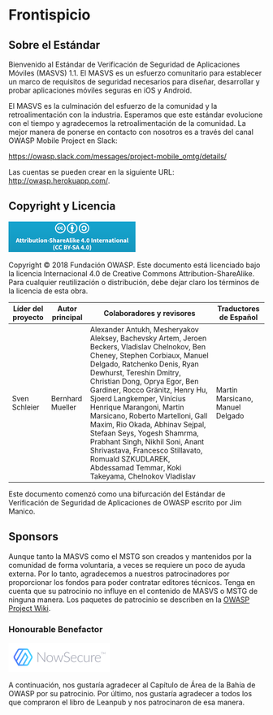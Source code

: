 # Frontispicio

## Sobre el Estándar

Bienvenido al Estándar de Verificación de Seguridad de Aplicaciones Móviles (MASVS) 1.1. El MASVS es un esfuerzo comunitario para establecer un marco de requisitos de seguridad necesarios para diseñar, desarrollar y probar aplicaciones móviles seguras en iOS y Android.

El MASVS es la culminación del esfuerzo de la comunidad y la retroalimentación con la industria. Esperamos que este estándar evolucione con el tiempo y agradecemos la retroalimentación de la comunidad. La mejor manera de ponerse en contacto con nosotros es a través del canal OWASP Mobile Project en Slack:

https://owasp.slack.com/messages/project-mobile_omtg/details/

Las cuentas se pueden crear en la siguiente URL: http://owasp.herokuapp.com/.

## Copyright y Licencia

![license](images/CC-license.png)

Copyright © 2018 Fundación OWASP. Este documento está licenciado bajo la licencia Internacional 4.0 de Creative Commons Attribution-ShareAlike. Para cualquier reutilización o distribución, debe dejar claro los términos de la licencia de esta obra.

| Líder del proyecto | Autor principal | Colaboradores y revisores | Traductores de Español |
| --- | --- | --- | --- |
| Sven Schleier | Bernhard Mueller | Alexander Antukh, Mesheryakov Aleksey, Bachevsky Artem, Jeroen Beckers, Vladislav Chelnokov, Ben Cheney, Stephen Corbiaux, Manuel Delgado, Ratchenko Denis, Ryan Dewhurst, Tereshin Dmitry, Christian Dong, Oprya Egor, Ben Gardiner, Rocco Gränitz, Henry Hu, Sjoerd Langkemper, Vinícius Henrique Marangoni, Martin Marsicano, Roberto Martelloni, Gall Maxim, Rio Okada, Abhinav Sejpal, Stefaan Seys, Yogesh Shamrma, Prabhant Singh, Nikhil Soni, Anant Shrivastava, Francesco Stillavato, Romuald SZKUDLAREK, Abdessamad Temmar, Koki Takeyama, Chelnokov Vladislav |  Martín Marsicano, Manuel Delgado |

Este documento comenzó como una bifurcación del Estándar de Verificación de Seguridad de Aplicaciones de OWASP escrito por Jim Manico.

<div style="page-break-after: always;"></div>

## Sponsors

Aunque tanto la MASVS como el MSTG son creados y mantenidos por la comunidad de forma voluntaria, a veces se requiere un poco de ayuda externa. Por lo tanto, agradecemos a nuestros patrocinadores por proporcionar los fondos para poder contratar editores técnicos. Tenga en cuenta que su patrocinio no influye en el contenido de MASVS o MSTG de ninguna manera. Los paquetes de patrocinio se describen en la [OWASP Project Wiki](https://www.owasp.org/index.php/OWASP_Mobile_Security_Testing_Guide#tab=Sponsorship_Packages "OWASP Mobile Security Testing Guide Sponsorship Packages").

### Honourable Benefactor

[![NowSecure](images/NowSecure_logo.png)](https://www.nowsecure.com/ "NowSecure")

A continuación, nos gustaría agradecer al Capítulo de Área de la Bahía de OWASP por su patrocinio. Por último, nos gustaría agradecer a todos los que compraron el libro de Leanpub y nos patrocinaron de esa manera.
